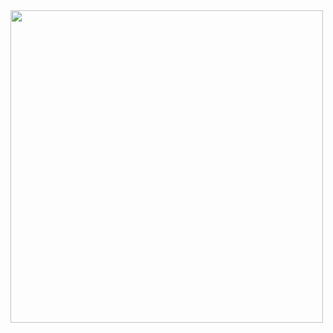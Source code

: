 <img src="https://github.com/AndrewAugusto/Bertoti/blob/main/Padrões%20de%20Projeto/Estrategia/Diagrama.png" height="500" width="500"/>
